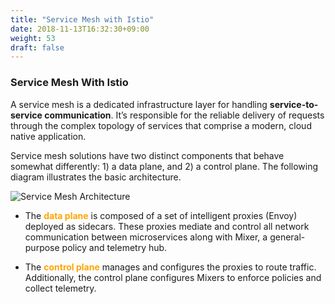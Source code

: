 ```yaml
---
title: "Service Mesh with Istio"
date: 2018-11-13T16:32:30+09:00
weight: 53
draft: false
---
```


### Service Mesh With Istio

A service mesh is a dedicated infrastructure layer for handling **service-to-service communication**. It’s responsible for the reliable delivery of requests through the complex topology of services that comprise a modern, cloud native application.

Service mesh solutions have two distinct components that behave somewhat differently: 1) a data plane, and 2) a control plane. The following diagram illustrates the basic architecture.

![Service Mesh Architecture](/images/servicemesh-intro1.png)

* The <span style="color:orange">**data plane**</span> is composed of a set of intelligent proxies (Envoy) deployed as sidecars. These proxies mediate and control all network communication between microservices along with Mixer, a general-purpose policy and telemetry hub.

* The <span style="color:orange">**control plane**</span> manages and configures the proxies to route traffic. Additionally, the control plane configures Mixers to enforce policies and collect telemetry.
